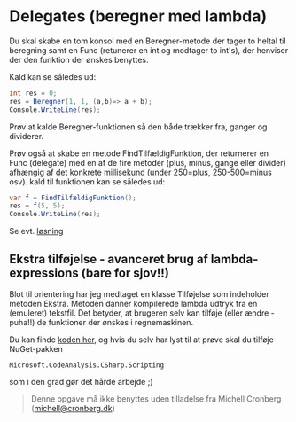 ﻿# Delegates (beregner med lambda)

Du skal skabe en tom konsol med en Beregner-metode der tager to heltal til beregning samt 
en Func (retunerer en int og modtager to int's), der henviser der den funktion der ønskes benyttes. 

Kald kan se således ud:

```csharp
int res = 0;
res = Beregner(1, 1, (a,b)=> a + b);
Console.WriteLine(res);
```

Prøv at kalde Beregner-funktionen så den både trækker fra, ganger og dividerer.

Prøv også at skabe en metode FindTilfældigFunktion, der returnerer
en Func (delegate) med en af de fire metoder (plus, minus, gange eller divider)
afhængig af det konkrete millisekund (under 250=plus, 250-500=minus osv). kald
til funktionen kan se således ud:

```csharp
var f = FindTilfældigFunktion();
res = f(5, 5);
Console.WriteLine(res);
```

Se evt. [løsning](https://github.com/devcronberg/undervisning-cs-opgaver/blob/master/delegates-lambda-beregner/Program.cs)

## Ekstra tilføjelse - avanceret brug af lambda-expressions (bare for sjov!!)

Blot til orientering har jeg medtaget en klasse Tilføjelse som indeholder metoden Ekstra. Metoden danner kompilerede lambda udtryk fra en 
(emuleret) tekstfil. Det betyder, at brugeren selv kan tilføje (eller ændre - puha!!) de funktioner der ønskes i regnemaskinen.

Du kan finde [koden her](https://github.com/devcronberg/undervisning-cs-opgaver/blob/master/delegates-lambda-beregner/Tilf%C3%B8jelse.cs), og hvis du selv har lyst til at prøve skal du tilføje NuGet-pakken 

```
Microsoft.CodeAnalysis.CSharp.Scripting
```

som i den grad gør det hårde arbejde ;)

<!-- footerstart -->
> Denne opgave må ikke benyttes uden tilladelse fra Michell Cronberg (michell@cronberg.dk)
<!-- footerslut -->
